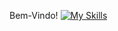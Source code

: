 Bem-Vindo!
[![My Skills](https://skillicons.dev/icons?i=js,java,html,css,figma)](https://skillicons.dev)

